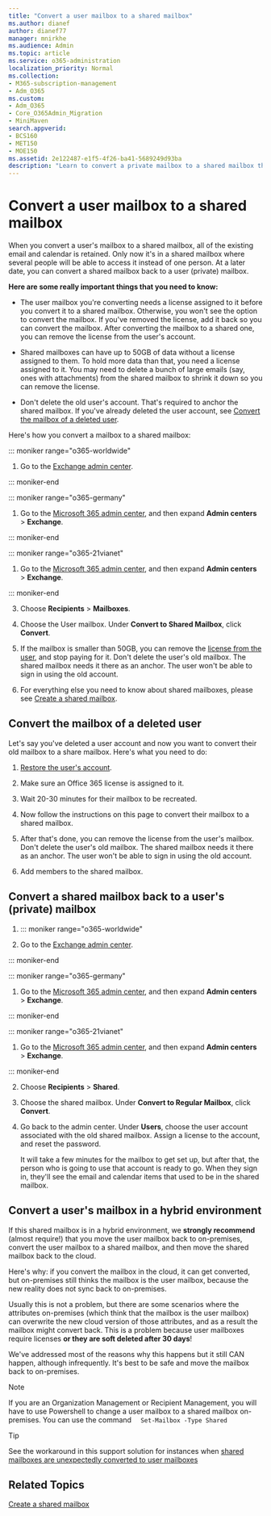 ```yaml
---
title: "Convert a user mailbox to a shared mailbox"
ms.author: dianef
author: dianef77
manager: mnirkhe
ms.audience: Admin
ms.topic: article
ms.service: o365-administration
localization_priority: Normal
ms.collection: 
- M365-subscription-management 
- Adm_O365
ms.custom:
- Adm_O365
- Core_O365Admin_Migration
- MiniMaven
search.appverid:
- BCS160
- MET150
- MOE150
ms.assetid: 2e122487-e1f5-4f26-ba41-5689249d93ba
description: "Learn to convert a private mailbox to a shared mailbox that can be accessed by multiple users. "
---
```


# Convert a user mailbox to a shared mailbox
  
When you convert a user's mailbox to a shared mailbox, all of the existing email and calendar is retained. Only now it's in a shared mailbox where several people will be able to access it instead of one person. At a later date, you can convert a shared mailbox back to a user (private) mailbox.
  
 **Here are some really important things that you need to know:**
  
- The user mailbox you're converting needs a license assigned to it before you convert it to a shared mailbox. Otherwise, you won't see the option to convert the mailbox. If you've removed the license, add it back so you can convert the mailbox. After converting the mailbox to a shared one, you can remove the license from the user's account.
    
- Shared mailboxes can have up to 50GB of data without a license assigned to them. To hold more data than that, you need a license assigned to it. You may need to delete a bunch of large emails (say, ones with attachments) from the shared mailbox to shrink it down so you can remove the license.
    
- Don't delete the old user's account. That's required to anchor the shared mailbox. If you've already deleted the user account, see [Convert the mailbox of a deleted user](#convert-the-mailbox-of-a-deleted-user).
    
Here's how you convert a mailbox to a shared mailbox:
 
::: moniker range="o365-worldwide"
 
1. Go to the <a href="https://go.microsoft.com/fwlink/p/?linkid=2059104" target="_blank">Exchange admin center</a>.

::: moniker-end

::: moniker range="o365-germany"

1. Go to the [Microsoft 365 admin center](https://portal.office.de/adminportal/home), and then expand **Admin centers** \> **Exchange**.


::: moniker-end

::: moniker range="o365-21vianet"

1. Go to the [Microsoft 365 admin center](https://login.partner.microsoftonline.cn), and then expand **Admin centers** \> **Exchange**.

::: moniker-end

3. Choose **Recipients** \> **Mailboxes**.
    
4. Choose the User mailbox. Under **Convert to Shared Mailbox**, click **Convert**. 

5. If the mailbox is smaller than 50GB, you can remove the [license from the user](../subscriptions-and-billing/remove-licenses-from-users.md), and stop paying for it. Don't delete the user's old mailbox. The shared mailbox needs it there as an anchor. The user won't be able to sign in using the old account.
    
6. For everything else you need to know about shared mailboxes, please see [Create a shared mailbox](create-a-shared-mailbox.md).


## Convert the mailbox of a deleted user

Let's say you've deleted a user account and now you want to convert their old mailbox to a share mailbox. Here's what you need to do:
  
1. [Restore the user's account](../add-users/restore-user.md). 
    
2. Make sure an Office 365 license is assigned to it.
    
3. Wait 20-30 minutes for their mailbox to be recreated.
    
4. Now follow the instructions on this page to convert their mailbox to a shared mailbox.
    
5. After that's done, you can remove the license from the user's mailbox. Don't delete the user's old mailbox. The shared mailbox needs it there as an anchor. The user won't be able to sign in using the old account.
    
6. Add members to the shared mailbox.
    
## Convert a shared mailbox back to a user's (private) mailbox

1. ::: moniker range="o365-worldwide"
 
1. Go to the <a href="https://go.microsoft.com/fwlink/p/?linkid=2059104" target="_blank">Exchange admin center</a>.

::: moniker-end

::: moniker range="o365-germany"

1. Go to the [Microsoft 365 admin center](https://portal.office.de/adminportal/home), and then expand **Admin centers** \> **Exchange**.


::: moniker-end

::: moniker range="o365-21vianet"

1. Go to the [Microsoft 365 admin center](https://login.partner.microsoftonline.cn), and then expand **Admin centers** \> **Exchange**.

::: moniker-end
    
2. Choose **Recipients** \> **Shared**.
    
3. Choose the shared mailbox. Under **Convert to Regular Mailbox**, click **Convert**.
    
4. Go back to the admin center. Under **Users**, choose the user account associated with the old shared mailbox. Assign a license to the account, and reset the password.
    
    It will take a few minutes for the mailbox to get set up, but after that, the person who is going to use that account is ready to go. When they sign in, they'll see the email and calendar items that used to be in the shared mailbox.
    
## Convert a user's mailbox in a hybrid environment

If this shared mailbox is in a hybrid environment, we **strongly recommend** (almost require!) that you move the user mailbox back to on-premises, convert the user mailbox to a shared mailbox, and then move the shared mailbox back to the cloud. 
  
Here's why: if you convert the mailbox in the cloud, it can get converted, but on-premises still thinks the mailbox is the user mailbox, because the new reality does not sync back to on-premises.
  
Usually this is not a problem, but there are some scenarios where the attributes on-premises (which think that the mailbox is the user mailbox) can overwrite the new cloud version of those attributes, and as a result the mailbox might convert back. This is a problem because user mailboxes require licenses **or they are soft deleted after 30 days**! 
  
We've addressed most of the reasons why this happens but it still CAN happen, although infrequently. It's best to be safe and move the mailbox back to on-premises. 

> [!NOTE]
> If you are an Organization Management or Recipient Management, you will have to use Powershell to change a user mailbox to a shared mailbox on-premises. You can use the command ```   Set-Mailbox -Type Shared   ```

> [!TIP]
> See the workaround in this support solution for instances when [shared mailboxes are unexpectedly converted to user mailboxes](https://support.microsoft.com/help/2710029/shared-mailboxes-are-unexpectedly-converted-to-user-mailboxes-after-di)
  
## Related Topics

[Create a shared mailbox](create-a-shared-mailbox.md)
 

